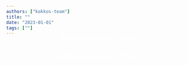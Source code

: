 ```yaml
---
authors: ["kokkos-team"]
title: ""
date: "2023-01-01"
tags: [""]
---
```


<div class="home-title-div">

<h2 class="home-title-text">KOKKOS ECOSYSTEM <br /> - <br /> A Linux Foundation Project</h2>

{{< image src="img/kokkos-ecosystem-hero.jpg" class="home-title-image">}}

</div>

<style>
    /* Display text on landscape background image */
    .home-title-div {
        position: relative;
        text-align: center;
        color: white;
    }
    .home-title-text {
        position: absolute;
        margin: 0;
        top: 50%;
        left: 5vw;
        right: 5vw;
        transform: translateY(-50%);
        font-size: 2.0vw; 
    }
    .home-title-image {
        border-radius: 0.375rem;
    }
</style>

